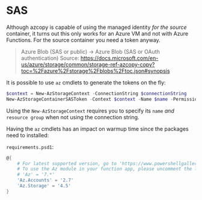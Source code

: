 # SAS

Although azcopy is capable of using the managed identity _for the source_ container, it turns out this only works for an Azure VM and not with Azure Functions. For the source container you need a token anyway.

> Azure Blob (SAS or public) -> Azure Blob (SAS or OAuth authentication)
Source: https://docs.microsoft.com/en-us/azure/storage/common/storage-ref-azcopy-copy?toc=%2Fazure%2Fstorage%2Fblobs%2Ftoc.json#synopsis


It is possible to use `az` cmdlets to generate the tokens on the fly:

```powershell
$context = New-AzStorageContext -ConnectionString $connectionString
New-AzStorageContainerSASToken -Context $context -Name $name -Permission racwlmeop -FullUri -ExpiryTime (Get-Date).AddDays(3)
```

Using the `New-AzStorageContext` requires you to specify its `name` _and_ `resource group` when not using the connection string.

Having the `az` cmdlets has an impact on warmup time since the packages need to installed:


`requirements.psd1`:
```powershell
@{
    # For latest supported version, go to 'https://www.powershellgallery.com/packages/Az'. 
    # To use the Az module in your function app, please uncomment the line below.
    # 'Az' = '7.*'
    'Az.Accounts' = '2.7'
    'Az.Storage' = '4.5'
}
```